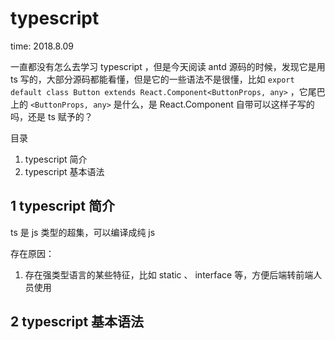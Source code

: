 # typescript

time: 2018.8.09

一直都没有怎么去学习 typescript ，但是今天阅读 antd 源码的时候，发现它是用 ts 写的，大部分源码都能看懂，但是它的一些语法不是很懂，比如 `export default class Button extends React.Component<ButtonProps, any>` ，它尾巴上的 `<ButtonProps, any>` 是什么，是 React.Component 自带可以这样子写的吗，还是 ts 赋予的？

目录

1. typescript 简介
2. typescript 基本语法

## 1 typescript 简介

ts 是 js 类型的超集，可以编译成纯 js

存在原因：

1. 存在强类型语言的某些特征，比如 static 、 interface 等，方便后端转前端人员使用

## 2 typescript 基本语法

